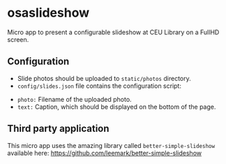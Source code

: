 # osaslideshow
Micro app to present a configurable slideshow at CEU Library on a FullHD screen.

## Configuration

+ Slide photos should be uploaded to `static/photos` directory.
+ `config/slides.json` file contains the configuration script:

 - `photo:` Filename of the uploaded photo.
 - `text:` Caption, which should be displayed on the bottom of the page.

## Third party application

This micro app uses the amazing library called `better-simple-slideshow` available here: https://github.com/leemark/better-simple-slideshow
